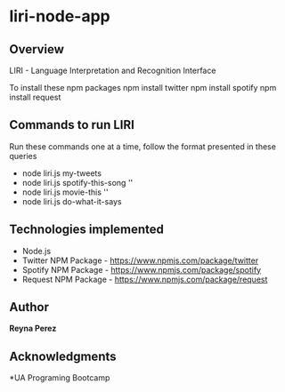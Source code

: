 # liri-node-app

## Overview

LIRI - Language Interpretation and Recognition Interface

To install these npm packages
npm install twitter
npm install spotify
npm install request

## Commands to run LIRI

Run these commands one at a time, follow the format presented in these queries

* node liri.js my-tweets
* node liri.js spotify-this-song '<song name here>'
* node liri.js movie-this '<movie name here>'
* node liri.js do-what-it-says 

## Technologies implemented

* Node.js
* Twitter NPM Package - https://www.npmjs.com/package/twitter
* Spotify NPM Package - https://www.npmjs.com/package/spotify
* Request NPM Package - https://www.npmjs.com/package/request

## Author

**Reyna Perez**

## Acknowledgments

*UA Programing Bootcamp


